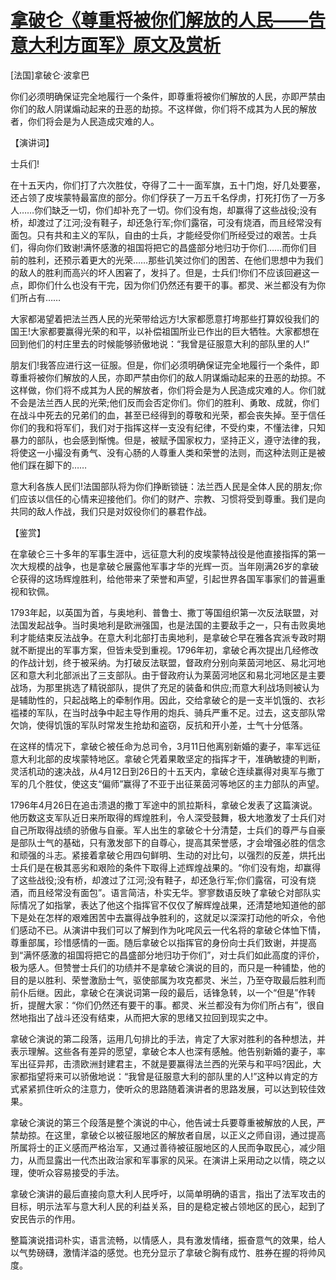 # [拿破仑《尊重将被你们解放的人民——告意大利方面军》原文及赏析](https://www.vrrw.net/wx/14638.html)

[法国]拿破仑·波拿巴

你们必须明确保证完全地履行一个条件，即尊重将被你们解放的人民，亦即严禁由你们的敌人阴谋煽动起来的丑恶的劫掠。不这样做，你们将不成其为人民的解放者，你们将会是为人民造成灾难的人。

【演讲词】

士兵们!

在十五天内，你们打了六次胜仗，夺得了二十一面军旗，五十门炮，好几处要塞，还占领了皮埃蒙特最富庶的部分。你们俘获了一万五千名俘虏，打死打伤了一万多人……你们缺乏一切，你们却补充了一切。你们没有炮，却赢得了这些战役;没有桥，却渡过了江河;没有鞋子，却还急行军;你们露宿，可没有烧酒，而且经常没有面包。只有共和主义的军队，自由的士兵，才能经受你们所经受过的艰苦。士兵们，得向你们致谢!满怀感激的祖国将把它的昌盛部分地归功于你们……而你们目前的胜利，还预示着更大的光荣……那些讥笑过你们的困苦、在他们思想中为我们的敌人的胜利而高兴的坏人困窘了，发抖了。但是，士兵们!你们不应该回避这一点，即你们什么也没有干完，因为你们仍然还有要干的事。都灵、米兰都没有为你们所占有……

大家都渴望着把法兰西人民的光荣带给远方!大家都愿意打垮那些打算奴役我们的国王!大家都要赢得光荣的和平，以补偿祖国所业已作出的巨大牺牲。大家都想在回到他们的村庄里去的时候能够骄傲地说：“我曾是征服意大利的部队里的人!”

朋友们!我答应进行这一征服。但是，你们必须明确保证完全地履行一个条件，即尊重将被你们解放的人民，亦即严禁由你们的敌人阴谋煽动起来的丑恶的劫掠。不这样做，你们将不成其为人民的解放者，你们将会是为人民造成灾难的人。你们就不会是法兰西人民的光荣;他们反而会否定你们。你们的胜利、勇敢、成就，你们在战斗中死去的兄弟们的血，甚至已经得到的尊敬和光荣，都会丧失掉。至于信任你们的我和将军们，我们对于指挥这样一支没有纪律，不受约束，不懂法律，只知暴力的部队，也会感到惭愧。但是，被赋予国家权力，坚持正义，遵守法律的我，将使这一小撮没有勇气、没有心肠的人尊重人类和荣誉的法则，而这种法则正是被他们踩在脚下的……

意大利各族人民们!法国部队将为你们挣断锁链：法兰西人民是全体人民的朋友;你们应该以信任的心情来迎接他们。你们的财产、宗教、习惯将受到尊重。我们是向共同的敌人作战，我们只是对奴役你们的暴君作战。

【鉴赏】

在拿破仑三十多年的军事生涯中，远征意大利的皮埃蒙特战役是他直接指挥的第一次大规模的战争，也是拿破仑展露他军事才华的光辉一页。当年刚满26岁的拿破仑获得的这场辉煌胜利，给他带来了荣誉和声望，引起世界各国军事家们的普遍重视和钦佩。

1793年起，以英国为首，与奥地利、普鲁士、撒丁等国组织第一次反法联盟，对法国发起战争。当时奥地利是欧洲强国，也是法国的主要敌手之一，只有击败奥地利才能结束反法战争。在意大利北部打击奥地利，是拿破仑早在雅各宾派专政时期就不断提出的军事方案，但皆未受到重视。1796年初，拿破仑再次提出几经修改的作战计划，终于被采纳。为打破反法联盟，督政府分别向莱茵河地区、易北河地区和意大利北部派出了三支部队。由于督政府认为莱茵河地区和易北河地区是主要战场，为那里挑选了精锐部队，提供了充足的装备和供应;而意大利战场则被认为是辅助性的，只起战略上的牵制作用。因此，交给拿破仑的是一支半饥饿的、衣衫褴褛的军队，在当时战争中起主导作用的炮兵、骑兵严重不足。过去，这支部队常欠饷，使得饥饿的军队时常发生抢劫和盗窃，反抗和开小差，士气十分低落。

在这样的情况下，拿破仑被任命为总司令，3月11日他离别新婚的妻子，率军远征意大利北部的皮埃蒙特地区。拿破仑凭着果敢坚定的指挥才干，准确敏捷的判断，灵活机动的速决战，从4月12日到26日的十五天内，拿破仑连续赢得对奥军与撒丁军的几个胜仗，使这支“偏师”赢得了不亚于出征莱茵河等地区的主力部队的声望。

1796年4月26日在追击溃退的撒丁军途中的凯拉斯科，拿破仑发表了这篇演说。他历数这支军队近日来所取得的辉煌胜利，令人深受鼓舞，极大地激发了士兵们对自己所取得战绩的骄傲与自豪。军人出生的拿破仑十分清楚，士兵们的尊严与自豪是部队士气的基础，只有激发部下的自尊心，提高其荣誉感，才会增强必胜的信念和顽强的斗志。紧接着拿破仑用四句鲜明、生动的对比句，以强烈的反差，烘托出士兵们是在极其恶劣和艰险的条件下取得上述辉煌战果的。“你们没有炮，却赢得了这些战役;没有桥，却渡过了江河;没有鞋子，却还急行军;你们露宿，可没有烧酒，而且经常没有面包”。语言简洁，朴实无华。寥寥数语反映了拿破仑对部队实际情况了如指掌，表达了他这个指挥官不仅仅了解辉煌战果，还清楚地知道他的部下是处在怎样的艰难困苦中去赢得战争胜利的，这就足以深深打动他的听众，令他们感动不已。从演讲中我们可以了解到作为叱咤风云一代名将的拿破仑体恤下情，尊重部属，珍惜感情的一面。随后拿破仑以指挥官的身份向士兵们致谢，并提高到“满怀感激的祖国将把它的昌盛部分地归功于你们”，对士兵们如此高度的评价，极为感人。但赞誉士兵们的功绩并不是拿破仑演说的目的，而只是一种铺垫，他的目的是以胜利、荣誉激励士气，驱使部属为攻克都灵、米兰，乃至夺取最后胜利而前仆后继。因此，拿破仑在演说词第一段的最后，话锋急转，以一个“但是”作转折，提醒大家：“你们仍然还有要干的事。都灵、米兰都没有为你们所占有”，很自然地指出了战斗还没有结束，从而把大家的思绪又拉回到现实之中。

拿破仑演说的第二段落，运用几句排比的手法，肯定了大家对胜利的各种想法，并表示理解。这些各有差异的愿望，拿破仑本人也深有感触。他告别新婚的妻子，率军出征异邦，击溃欧洲封建君主，不就是要赢得法兰西的光荣与和平吗?因此，大家都指望将来可以骄傲地说：“我曾是征服意大利的部队里的人!”这种以肯定的方式紧紧抓住听众的注意力，使听众的思路随着演讲者的思路发展，可以达到较佳效果。

拿破仑演说的第三个段落是整个演说的中心，他告诫士兵要尊重被解放的人民，严禁劫掠。在这里，拿破仑以被征服地区的解放者自居，以正义之师自诩，通过提高所属将士的正义感而严格治军，又通过善待被征服地区的人民而争取民心，减少阻力，从而显露出一代杰出政治家和军事家的风采。在演讲上采用动之以情，晓之以理，使听众容易接受的手法。

拿破仑演讲的最后直接向意大利人民呼吁，以简单明确的语言，指出了法军攻击的目标，明示法军与意大利人民的利益关系，目的是稳定被占领地区的民心，起到了安民告示的作用。

整篇演说措词朴实，语言流畅，以情感人，具有激发情绪，振奋意气的效果，给人以气势磅礴，激情洋溢的感觉。也充分显示了拿破仑胸有成竹、胜券在握的将帅风度。

